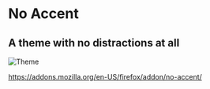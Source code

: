 # No Accent
## A theme with no distractions at all

![Theme](https://addons.cdn.mozilla.net/user-media/version-previews/full/2825/2825158.png?modified=1585590621)

https://addons.mozilla.org/en-US/firefox/addon/no-accent/
